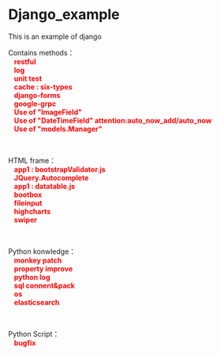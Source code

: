 # Django_example
This is an example of django

Contains methods：<br>
 <font color="red">
  &nbsp;&nbsp; **restful**<br>
  &nbsp;&nbsp; **log**<br>
  &nbsp;&nbsp; **unit test**<br>
  &nbsp;&nbsp; **cache : six-types**<br> 
  &nbsp;&nbsp; **django-forms**<br> 
  &nbsp;&nbsp; **google-grpc**<br> 
  &nbsp;&nbsp; **Use of "ImageField"**<br>
  &nbsp;&nbsp; **Use of "DateTimeField"  attention:auto_now_add/auto_now**<br>
  &nbsp;&nbsp; **Use of "models.Manager"**<br>
</font>

<br>

HTML frame：<br>
 <font color="red">
  &nbsp;&nbsp; **app1 : bootstrapValidator.js**<br> 
  &nbsp;&nbsp; **JQuery.Autocomplete**<br>
  &nbsp;&nbsp; **app1 : datatable.js**<br> 
  &nbsp;&nbsp; **bootbox**<br>
  &nbsp;&nbsp; **fileinput**<br>
  &nbsp;&nbsp; **highcharts**<br>
  &nbsp;&nbsp; **swiper**<br>
</font>

<br>

Python konwledge：<br>
 <font color="red">
  &nbsp;&nbsp; **monkey patch**<br>
  &nbsp;&nbsp; **property improve**<br>
  &nbsp;&nbsp; **python log**<br>
  &nbsp;&nbsp; **sql connent&pack**<br>
  &nbsp;&nbsp; **os**<br>
  &nbsp;&nbsp; **elasticsearch**<br>
</font>

<br>

Python Script：<br>
 <font color="red">
  &nbsp;&nbsp; **bugfix**<br>
</font>
